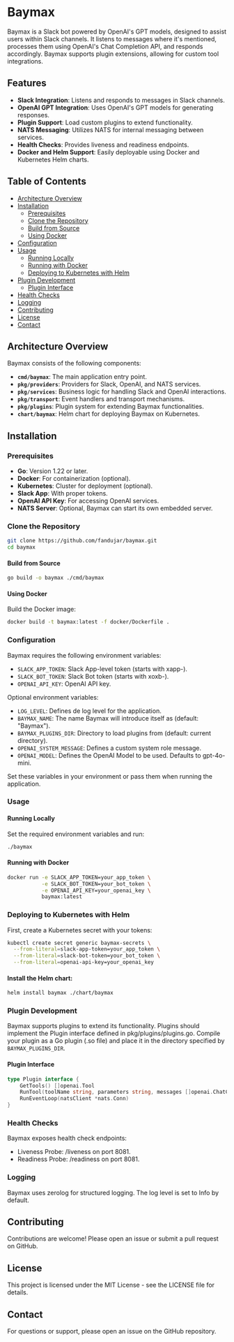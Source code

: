 # Baymax

Baymax is a Slack bot powered by OpenAI's GPT models, designed to assist users within Slack channels. It listens to messages where it's mentioned, processes them using OpenAI's Chat Completion API, and responds accordingly. Baymax supports plugin extensions, allowing for custom tool integrations.

## Features

- **Slack Integration**: Listens and responds to messages in Slack channels.
- **OpenAI GPT Integration**: Uses OpenAI's GPT models for generating responses.
- **Plugin Support**: Load custom plugins to extend functionality.
- **NATS Messaging**: Utilizes NATS for internal messaging between services.
- **Health Checks**: Provides liveness and readiness endpoints.
- **Docker and Helm Support**: Easily deployable using Docker and Kubernetes Helm charts.

## Table of Contents

- [Architecture Overview](#architecture-overview)
- [Installation](#installation)
  - [Prerequisites](#prerequisites)
  - [Clone the Repository](#clone-the-repository)
  - [Build from Source](#build-from-source)
  - [Using Docker](#using-docker)
- [Configuration](#configuration)
- [Usage](#usage)
  - [Running Locally](#running-locally)
  - [Running with Docker](#running-with-docker)
  - [Deploying to Kubernetes with Helm](#deploying-to-kubernetes-with-helm)
- [Plugin Development](#plugin-development)
  - [Plugin Interface](#plugin-interface)
- [Health Checks](#health-checks)
- [Logging](#logging)
- [Contributing](#contributing)
- [License](#license)
- [Contact](#contact)

## Architecture Overview

Baymax consists of the following components:

- **`cmd/baymax`**: The main application entry point.
- **`pkg/providers`**: Providers for Slack, OpenAI, and NATS services.
- **`pkg/services`**: Business logic for handling Slack and OpenAI interactions.
- **`pkg/transport`**: Event handlers and transport mechanisms.
- **`pkg/plugins`**: Plugin system for extending Baymax functionalities.
- **`chart/baymax`**: Helm chart for deploying Baymax on Kubernetes.

## Installation

### Prerequisites

- **Go**: Version 1.22 or later.
- **Docker**: For containerization (optional).
- **Kubernetes**: Cluster for deployment (optional).
- **Slack App**: With proper tokens.
- **OpenAI API Key**: For accessing OpenAI services.
- **NATS Server**: Optional, Baymax can start its own embedded server.

### Clone the Repository

```bash
git clone https://github.com/fandujar/baymax.git
cd baymax
```

#### Build from Source
```bash
go build -o baymax ./cmd/baymax
```

#### Using Docker
Build the Docker image:

```bash
docker build -t baymax:latest -f docker/Dockerfile .
```

### Configuration
Baymax requires the following environment variables:

- `SLACK_APP_TOKEN`: Slack App-level token (starts with xapp-).
- `SLACK_BOT_TOKEN`: Slack Bot token (starts with xoxb-).
- `OPENAI_API_KEY`: OpenAI API key.

Optional environment variables:
- `LOG_LEVEL`: Defines de log level for the application.
- `BAYMAX_NAME`: The name Baymax will introduce itself as (default: "Baymax").
- `BAYMAX_PLUGINS_DIR`: Directory to load plugins from (default: current directory).
- `OPENAI_SYSTEM_MESSAGE`: Defines a custom system role message.
- `OPENAI_MODEL`: Defines the OpenAI Model to be used. Defaults to gpt-4o-mini.

Set these variables in your environment or pass them when running the application.

### Usage

#### Running Locally
Set the required environment variables and run:

```bash
./baymax
```

#### Running with Docker
```bash
docker run -e SLACK_APP_TOKEN=your_app_token \
           -e SLACK_BOT_TOKEN=your_bot_token \
           -e OPENAI_API_KEY=your_openai_key \
           baymax:latest
```

### Deploying to Kubernetes with Helm
First, create a Kubernetes secret with your tokens:

```bash
kubectl create secret generic baymax-secrets \
  --from-literal=slack-app-token=your_app_token \
  --from-literal=slack-bot-token=your_bot_token \
  --from-literal=openai-api-key=your_openai_key
```

#### Install the Helm chart:

```bash
helm install baymax ./chart/baymax
```

### Plugin Development
Baymax supports plugins to extend its functionality. Plugins should implement the Plugin interface defined in pkg/plugins/plugins.go. Compile your plugin as a Go plugin (.so file) and place it in the directory specified by `BAYMAX_PLUGINS_DIR`.

#### Plugin Interface
```go
type Plugin interface {
    GetTools() []openai.Tool
    RunTool(toolName string, parameters string, messages []openai.ChatCompletionMessage, tools []openai.Tool) (string, error)
    RunEventLoop(natsClient *nats.Conn)
}
```

### Health Checks
Baymax exposes health check endpoints:

- Liveness Probe: /liveness on port 8081.
- Readiness Probe: /readiness on port 8081.

### Logging
Baymax uses zerolog for structured logging. The log level is set to Info by default.

## Contributing
Contributions are welcome! Please open an issue or submit a pull request on GitHub.

## License
This project is licensed under the MIT License - see the LICENSE file for details.

## Contact
For questions or support, please open an issue on the GitHub repository.